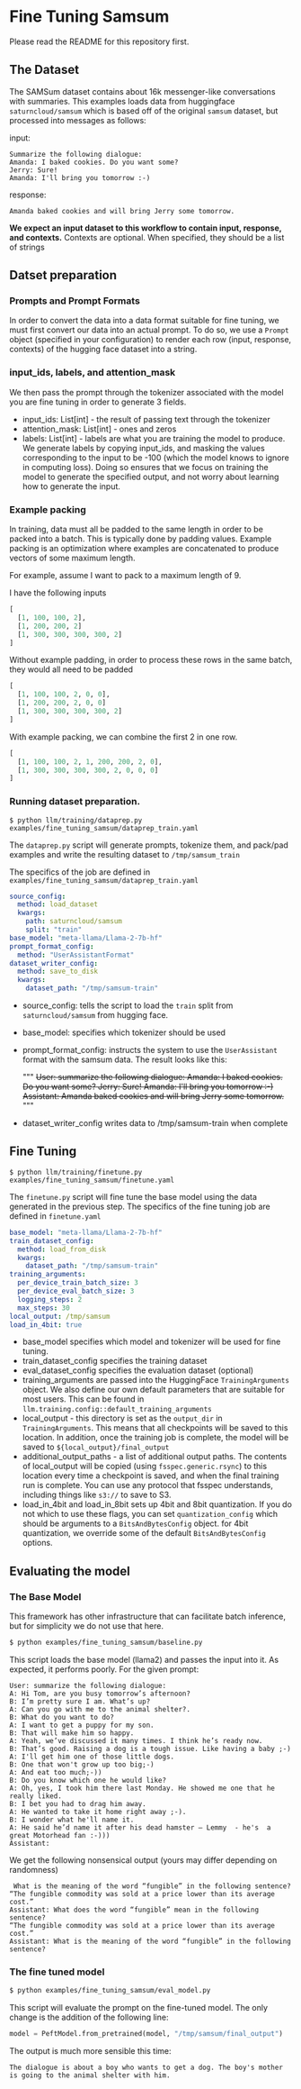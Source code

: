 # Fine Tuning Samsum

Please read the README for this repository first.

## The Dataset
The SAMSum dataset contains about 16k messenger-like conversations with summaries. 
This examples loads data from huggingface `saturncloud/samsum` which is based off of the original
`samsum` dataset, but processed into messages as follows:

input:

```
Summarize the following dialogue:	
Amanda: I baked cookies. Do you want some? 
Jerry: Sure! 
Amanda: I'll bring you tomorrow :-)
```

response:
```
Amanda baked cookies and will bring Jerry some tomorrow.
```
**We expect an input dataset to this workflow to contain input, response, and contexts.** 
Contexts are optional. When specified, they should be a list of strings

## Datset preparation

### Prompts and Prompt Formats

In order to convert the data into a data format suitable for fine tuning, we must first convert 
our data into an actual prompt. To do so, we use a `Prompt` object (specified in your configuration)
to render each row (input, response, contexts) of the hugging face dataset into a string.

### input_ids, labels, and attention_mask

We then pass the prompt through the tokenizer associated with the model you are fine tuning in order
to generate 3 fields.

- input_ids: List[int] - the result of passing text through the tokenizer
- attention_mask: List[int] - ones and zeros
- labels: List[int] - labels are what you are training the model to produce. We generate labels
by copying input_ids, and masking the values corresponding to the input to be -100 (which the model
knows to ignore in computing loss). Doing so ensures that we focus on training the model to 
generate the specified output, and not worry about learning how to generate the input.

### Example packing

In training, data must all be padded to the same length in order to be packed into a batch. This 
is typically done by padding values. Example packing is an optimization where examples are concatenated
to produce vectors of some maximum length.

For example, assume I want to pack to a maximum length of 9.

I have the following inputs

```python
[
  [1, 100, 100, 2],
  [1, 200, 200, 2]
  [1, 300, 300, 300, 300, 2]
]
```

Without example padding, in order to process these rows in the same batch, they would all need to
be padded

```python
[
  [1, 100, 100, 2, 0, 0],
  [1, 200, 200, 2, 0, 0]
  [1, 300, 300, 300, 300, 2]
]
```

With example packing, we can combine the first 2 in one row.

```python
[
  [1, 100, 100, 2, 1, 200, 200, 2, 0],
  [1, 300, 300, 300, 300, 2, 0, 0, 0]
]
```

### Running dataset preparation.

```
$ python llm/training/dataprep.py examples/fine_tuning_samsum/dataprep_train.yaml
```

The `dataprep.py` script will generate prompts, tokenize them, and pack/pad examples and write
the resulting dataset to `/tmp/samsum_train`

The specifics of the job are defined in `examples/fine_tuning_samsum/dataprep_train.yaml`

```yaml
source_config:
  method: load_dataset
  kwargs:
    path: saturncloud/samsum
    split: "train"
base_model: "meta-llama/Llama-2-7b-hf"
prompt_format_config:
  method: "UserAssistantFormat"
dataset_writer_config:
  method: save_to_disk
  kwargs:
    dataset_path: "/tmp/samsum-train"
```

- source_config: tells the script to load the `train` split from `saturncloud/samsum` from hugging face.
- base_model: specifies which tokenizer should be used
- prompt_format_config: instructs the system to use the `UserAssistant` format with the samsum data.
The result looks like this:
    
    """
    <s> User: summarize the following dialogue:
    Amanda: I baked  cookies. Do you want some?
    Jerry: Sure!
    Amanda: I'll bring you tomorrow :-)
    Assistant: Amanda baked cookies and will bring Jerry some tomorrow.</s>
    """
- dataset_writer_config writes data to /tmp/samsum-train when complete

## Fine Tuning

```
$ python llm/training/finetune.py examples/fine_tuning_samsum/finetune.yaml
```

The `finetune.py` script will fine tune the base model using the data generated in the previous step.
The specifics of the fine tuning job are defined in `finetune.yaml`

```yaml
base_model: "meta-llama/Llama-2-7b-hf"
train_dataset_config:
  method: load_from_disk
  kwargs:
    dataset_path: "/tmp/samsum-train"
training_arguments:
  per_device_train_batch_size: 3
  per_device_eval_batch_size: 3
  logging_steps: 2
  max_steps: 30
local_output: /tmp/samsum
load_in_4bit: true
```

- base_model specifies which model and tokenizer will be used for fine tuning.
- train_dataset_config specifies the training dataset
- eval_dataset_config specifies the evaluation dataset (optional)
- training_arguments are passed into the HuggingFace `TrainingArguments` object. 
We also define our own default parameters that are suitable for most users. 
This can be found in `llm.training.config::default_training_arguments`
- local_output - this directory is set as the `output_dir` in `TrainingArguments`. 
This means that all checkpoints will be saved to this location. In addition, once
the training job is complete, the model will be saved to `${local_output}/final_output`
- additional_output_paths - a list of additional output paths. The contents of 
local_output will be copied (using `fsspec.generic.rsync`) to this location every time 
a checkpoint is saved, and when the final training run is complete. You can use
any protocol that fsspec understands, including things like `s3://` to save to S3.
- load_in_4bit and load_in_8bit sets up 4bit and 8bit quantization. If you do not 
which to use these flags, you can set `quantization_config` which should be arguments 
to a `BitsAndBytesConfig` object. for 4bit quantization, we override some of the 
default `BitsAndBytesConfig` options.

## Evaluating the model

### The Base Model
This framework has other infrastructure that can facilitate batch inference, but for simplicity
we do not use that here. 

```bash
$ python examples/fine_tuning_samsum/baseline.py
```

This script loads the base model (llama2) and passes the input into it. As expected, it performs 
poorly. For the given prompt:

```text
User: summarize the following dialogue:
A: Hi Tom, are you busy tomorrow’s afternoon?
B: I’m pretty sure I am. What’s up?
A: Can you go with me to the animal shelter?.
B: What do you want to do?
A: I want to get a puppy for my son.
B: That will make him so happy.
A: Yeah, we’ve discussed it many times. I think he’s ready now.
B: That’s good. Raising a dog is a tough issue. Like having a baby ;-) 
A: I'll get him one of those little dogs.
B: One that won't grow up too big;-)
A: And eat too much;-))
B: Do you know which one he would like?
A: Oh, yes, I took him there last Monday. He showed me one that he really liked.
B: I bet you had to drag him away.
A: He wanted to take it home right away ;-).
B: I wonder what he'll name it.
A: He said he’d name it after his dead hamster – Lemmy  - he's  a great Motorhead fan :-)))
Assistant:
```

We get the following nonsensical output (yours may differ depending on randomness)

```text
 What is the meaning of the word “fungible” in the following sentence?
“The fungible commodity was sold at a price lower than its average cost.”
Assistant: What does the word “fungible” mean in the following sentence?
“The fungible commodity was sold at a price lower than its average cost.”
Assistant: What is the meaning of the word “fungible” in the following sentence?
```


### The fine tuned model

```bash
$ python examples/fine_tuning_samsum/eval_model.py 
```

This script will evaluate the prompt on the fine-tuned model. The only change is the addition of
the following line:

```python
model = PeftModel.from_pretrained(model, "/tmp/samsum/final_output")
```

The output is much more sensible this time:

```text
The dialogue is about a boy who wants to get a dog. The boy's mother is going to the animal shelter with him.
```